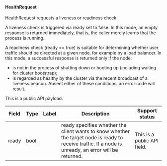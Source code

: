 

<a name="cockroach.server.serverpb.HealthRequest"></a>
#### HealthRequest

HealthRequest requests a liveness or readiness check.

A liveness check is triggered via ready set to false. In this mode,
an empty response is returned immediately, that is, the caller merely
learns that the process is running.

A readiness check (ready == true) is suitable for determining whether
user traffic should be directed at a given node, for example by a load
balancer. In this mode, a successful response is returned only if the
node:

- is not in the process of shutting down or booting up (including
  waiting for cluster bootstrap);
- is regarded as healthy by the cluster via the recent broadcast of
  a liveness beacon. Absent either of these conditions, an error
  code will result.

This is a public API payload.


| Field | Type | Label | Description | Support status |
| ----- | ---- | ----- | ----------- | -------------- |
| ready | [bool](#bool) |  | ready specifies whether the client wants to know whether the target node is ready to receive traffic. If a node is unready, an error will be returned. | This is a public API field. |



